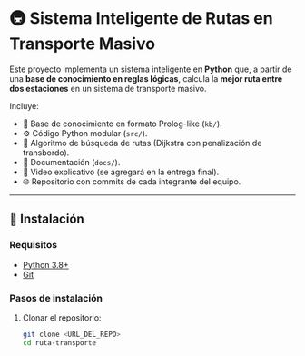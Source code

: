 # 🚇 Sistema Inteligente de Rutas en Transporte Masivo

Este proyecto implementa un sistema inteligente en **Python** que, a partir de una **base de conocimiento en reglas lógicas**, calcula la **mejor ruta entre dos estaciones** en un sistema de transporte masivo.  

Incluye:
- 📂 Base de conocimiento en formato Prolog-like (`kb/`).
- ⚙️ Código Python modular (`src/`).
- 🧭 Algoritmo de búsqueda de rutas (Dijkstra con penalización de transbordo).
- 📑 Documentación (`docs/`).
- 🎥 Video explicativo (se agregará en la entrega final).
- 🌐 Repositorio con commits de cada integrante del equipo.

---

## 🚀 Instalación

### Requisitos
- [Python 3.8+](https://www.python.org/downloads/)
- [Git](https://git-scm.com/downloads)

### Pasos de instalación
1. Clonar el repositorio:
   ```bash
   git clone <URL_DEL_REPO>
   cd ruta-transporte
